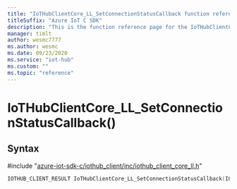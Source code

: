 ```yaml
---                             
title: "IoTHubClientCore_LL_SetConnectionStatusCallback function reference | Microsoft Docs" 
titleSuffix: "Azure IoT C SDK"            
description: "This is the function reference page for the IoTHubClientCore_LL_SetConnectionStatusCallback() function in the Azure IoT C SDK. This SDK is used with Azure IoT Hub and Azure IoT Hub Device Provisioning Service"            
manager: timlt                 
author: wesmc7777              
ms.author: wesmc               
ms.date: 09/23/2020                    
ms.service: "iot-hub"             
ms.custom: ""                
ms.topic: "reference"        
---                            
```


# IoTHubClientCore_LL_SetConnectionStatusCallback()

## Syntax

\#include "[azure-iot-sdk-c/iothub_client/inc/iothub_client_core_ll.h](../iothub-client-core-ll-h.md)"  
```C
IOTHUB_CLIENT_RESULT IoTHubClientCore_LL_SetConnectionStatusCallback(IOTHUB_CLIENT_CORE_LL_HANDLE  MU_IFCOMMA2);
```

